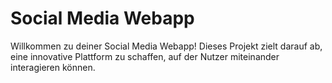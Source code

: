 # Social Media Webapp

Willkommen zu deiner Social Media Webapp! Dieses Projekt zielt darauf ab, eine innovative Plattform zu schaffen, auf der Nutzer miteinander interagieren können.
